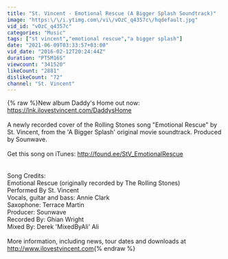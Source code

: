 ```yaml
---
title: "St. Vincent - Emotional Rescue (A Bigger Splash Soundtrack)"
image: "https:\/\/i.ytimg.com\/vi\/vOzC_q4357c\/hqdefault.jpg"
vid_id: "vOzC_q4357c"
categories: "Music"
tags: ["st vincent","emotional rescue","a bigger splash"]
date: "2021-06-09T03:33:57+03:00"
vid_date: "2016-02-12T20:24:44Z"
duration: "PT5M16S"
viewcount: "341520"
likeCount: "2881"
dislikeCount: "72"
channel: "St. Vincent"
---
```

{% raw %}New album Daddy's Home out now: <a rel="nofollow" target="blank" href="https://lnk.ilovestvincent.com/DaddysHome">https://lnk.ilovestvincent.com/DaddysHome</a><br /><br />A newly recorded cover of the Rolling Stones song &quot;Emotional Rescue&quot; by St. Vincent, from the 'A Bigger Splash' original movie soundtrack. Produced by Sounwave.<br /><br />Get this song on iTunes: <a rel="nofollow" target="blank" href="http://found.ee/StV_EmotionalRescue">http://found.ee/StV_EmotionalRescue</a><br /><br /><br />Song Credits:<br />Emotional Rescue (originally recorded by The Rolling Stones)<br />Performed By St. Vincent<br />Vocals, guitar and bass: Annie Clark<br />Saxophone: Terrace Martin<br />Producer: Sounwave<br />Recorded By: Ghian Wright<br />Mixed By: Derek 'MixedByAli' Ali<br /><br />More information, including news, tour dates and downloads at <a rel="nofollow" target="blank" href="http://www.ilovestvincent.com">http://www.ilovestvincent.com</a>{% endraw %}
